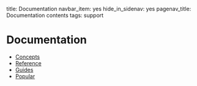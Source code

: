 title: Documentation
navbar_item: yes
hide_in_sidenav: yes
pagenav_title: Documentation contents
tags: support

# Documentation

- [Concepts](category:#concepts)
- [Reference](category:#reference)
- [Guides](category:#guide)
- [Popular](category:#popular)
